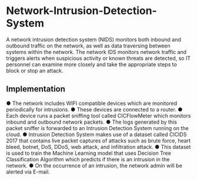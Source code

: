 # Network-Intrusion-Detection-System
A network intrusion detection system (NIDS) monitors both inbound and outbound traffic on the network, as well as data traversing between systems within the network. The network IDS monitors network traffic and triggers alerts when suspicious activity or known threats are detected, so IT personnel can examine more closely and take the appropriate steps to block or stop an attack.

## Implementation
● The network includes WIFI compatible devices which are monitored 
periodically for intrusions.
● These devices are connected to a router.
● Each device runs a packet sniffing tool called CICFlowMeter which 
monitors inbound and outbound network packets.
● The logs generated by this packet sniffer is forwarded to an 
Intrusion Detection System running on the cloud.
● Intrusion Detection System makes use of a dataset called CICIDS 2017
that contains live packet captures of attacks such as brute force, 
heart bleed, botnet, DoS, 
DDoS, web attack, and infiltration attack.
● This dataset is used to train the Machine Learning model that uses 
Decision Tree Classification Algorithm which predicts if there is an intrusion
in the network.
● On the occurrence of an intrusion, the network admin will be alerted via
E-mail.
